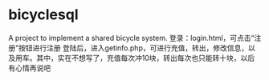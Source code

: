 # bicyclesql
A project to implement a shared bicycle system.
登录：login.html，可点击“注册”按钮进行注册
登陆后，进入getinfo.php，可进行充值，转出，修改信息，以及用车。其中，实在不想写了，充值每次冲10块，转出每次也只能转十块，以后有心情再说吧
